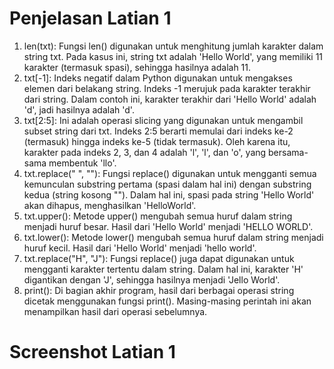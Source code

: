 # Penjelasan Latian 1
1. len(txt): Fungsi len() digunakan untuk menghitung jumlah karakter dalam string txt. Pada kasus ini, string txt adalah 'Hello World', yang memiliki 11 karakter (termasuk spasi), sehingga hasilnya adalah 11.
2. txt[-1]: Indeks negatif dalam Python digunakan untuk mengakses elemen dari belakang string. Indeks -1 merujuk pada karakter terakhir dari string. Dalam contoh ini, karakter terakhir dari 'Hello World' adalah 'd', jadi hasilnya adalah 'd'.
3. txt[2:5]: Ini adalah operasi slicing yang digunakan untuk mengambil subset string dari txt. Indeks 2:5 berarti memulai dari indeks ke-2 (termasuk) hingga indeks ke-5 (tidak termasuk). Oleh karena itu, karakter pada indeks 2, 3, dan 4 adalah 'l', 'l', dan 'o', yang bersama-sama membentuk 'llo'.
4. txt.replace(" ", ""): Fungsi replace() digunakan untuk mengganti semua kemunculan substring pertama (spasi dalam hal ini) dengan substring kedua (string kosong ""). Dalam hal ini, spasi pada string 'Hello World' akan dihapus, menghasilkan 'HelloWorld'.
5. txt.upper(): Metode upper() mengubah semua huruf dalam string menjadi huruf besar. Hasil dari 'Hello World' menjadi 'HELLO WORLD'.
6. txt.lower(): Metode lower() mengubah semua huruf dalam string menjadi huruf kecil. Hasil dari 'Hello World' menjadi 'hello world'.
7. txt.replace("H", "J"): Fungsi replace() juga dapat digunakan untuk mengganti karakter tertentu dalam string. Dalam hal ini, karakter 'H' digantikan dengan 'J', sehingga hasilnya menjadi 'Jello World'.
8. print(): Di bagian akhir program, hasil dari berbagai operasi string dicetak menggunakan fungsi print(). Masing-masing perintah ini akan menampilkan hasil dari operasi sebelumnya.
# Screenshot Latian 1
